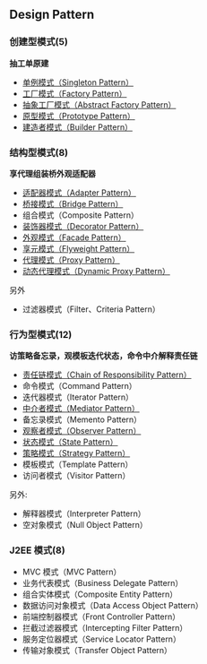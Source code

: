 ## Design Pattern

### 创建型模式(5)
**抽工单原建**
* [单例模式（Singleton Pattern）](./pt01_单例模式.md)
* [工厂模式（Factory Pattern）](./pt02_工厂模式.md)
* [抽象工厂模式（Abstract Factory Pattern）](./pt03_抽象工厂模式.md)
* [原型模式（Prototype Pattern）](./pt04_原型模式.md)
* [建造者模式（Builder Pattern）](./pt05_建造者模式.md) 




### 结构型模式(8)
**享代理组装桥外观适配器**
* [适配器模式（Adapter Pattern）](./pt18_适配器模式.md)
* [桥接模式（Bridge Pattern）](./pt28_桥梁模式.md)
* 组合模式（Composite Pattern）
* [装饰器模式（Decorator Pattern）](./pt13_装饰器模式.md)
* [外观模式（Facade Pattern）](./pt23_外观模式.md)
* [享元模式（Flyweight Pattern）](./pt25_享原模式.md)
* [代理模式（Proxy Pattern）](./pt06_代理模式.md)
* [动态代理模式（Dynamic Proxy Pattern）](./pt07_动态代理模式.md)

另外
* 过滤器模式（Filter、Criteria Pattern）

### 行为型模式(12)
**访策略备忘录，观模板迭代状态，命令中介解释责任链**
* [责任链模式（Chain of Responsibility Pattern）](./pt12_责任链模式.md)
* 命令模式（Command Pattern）
* 迭代器模式（Iterator Pattern）
* [中介者模式（Mediator Pattern）](./pt10_中介者模式.md)
* 备忘录模式（Memento Pattern）
* [观察者模式（Observer Pattern）](./pt19_观察者模式.md)
* [状态模式（State Pattern）](./pt27_状态模式.md)
* [策略模式（Strategy Pattern）](./pt16_策略模式.md)
* 模板模式（Template Pattern）
* 访问者模式（Visitor Pattern）

另外:
* 解释器模式（Interpreter Pattern）
* 空对象模式（Null Object Pattern）

### J2EE 模式(8)

* MVC 模式（MVC Pattern）
* 业务代表模式（Business Delegate Pattern）
* 组合实体模式（Composite Entity Pattern）
* 数据访问对象模式（Data Access Object Pattern）
* 前端控制器模式（Front Controller Pattern）
* 拦截过滤器模式（Intercepting Filter Pattern）
* 服务定位器模式（Service Locator Pattern）
* 传输对象模式（Transfer Object Pattern）